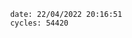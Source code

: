 

                date: 22/04/2022 20:16:51
                cycles: 54420

                         